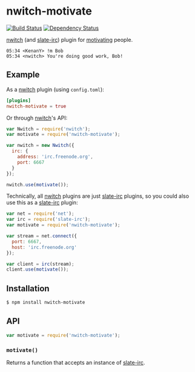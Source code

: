 # nwitch-motivate

[![Build Status](https://travis-ci.org/nwitch/nwitch-motivate.svg)](https://travis-ci.org/nwitch/nwitch-motivate)
[![Dependency Status](https://gemnasium.com/nwitch/nwitch-motivate.svg)](https://gemnasium.com/nwitch/nwitch-motivate)

[nwitch][] (and [slate-irc][]) plugin for [motivating][] people.

``` irc
05:34 <KenanY> !m Bob
05:34 <nwitch> You're doing good work, Bob!
```

## Example

As a [nwitch][] plugin (using `config.toml`):

``` toml
[plugins]
nwitch-motivate = true
```

Or through [nwitch][]'s API:

``` javascript
var Nwitch = require('nwitch');
var motivate = require('nwitch-motivate');

var nwitch = new Nwitch({
  irc: {
    address: 'irc.freenode.org',
    port: 6667
  }
});

nwitch.use(motivate());
```

Technically, all [nwitch][] plugins are just [slate-irc][] plugins, so you could
also use this as a [slate-irc][] plugin:

``` javascript
var net = require('net');
var irc = require('slate-irc');
var motivate = require('nwitch-motivate');

var stream = net.connect({
  port: 6667,
  host: 'irc.freenode.org'
});

var client = irc(stream);
client.use(motivate());
```

## Installation

``` bash
$ npm install nwitch-motivate
```

## API

``` javascript
var motivate = require('nwitch-motivate');
```

### `motivate()`

Returns a function that accepts an instance of [slate-irc][].


  [nwitch]: https://github.com/KenanY/nwitch
  [slate-irc]: https://github.com/slate/slate-irc
  [motivating]: http://motivate.im/